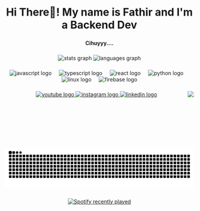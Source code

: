 <h1 align="center">Hi There👋! My name is Fathir and I'm a Backend Dev</h1>

###

<h4 align="center">Cihuyyy....</h4>

###

<div align="center">
  <img src="https://github-readme-stats.vercel.app/api?username=ftrhost&hide_title=false&hide_rank=false&show_icons=true&include_all_commits=true&count_private=true&disable_animations=false&theme=dracula&locale=en&hide_border=false" height="150" alt="stats graph"  />
  <img src="https://github-readme-stats.vercel.app/api/top-langs?username=ftrhost&locale=en&hide_title=false&layout=compact&card_width=320&langs_count=5&theme=dracula&hide_border=false" height="150" alt="languages graph"  />
</div>

###

<div align="center">
  <img src="https://cdn.jsdelivr.net/gh/devicons/devicon/icons/javascript/javascript-original.svg" height="30" alt="javascript logo"  />
  <img width="12" />
  <img src="https://cdn.jsdelivr.net/gh/devicons/devicon/icons/typescript/typescript-original.svg" height="30" alt="typescript logo"  />
  <img width="12" />
  <img src="https://cdn.jsdelivr.net/gh/devicons/devicon/icons/react/react-original.svg" height="30" alt="react logo"  />
  <img width="12" />
  <img src="https://cdn.jsdelivr.net/gh/devicons/devicon/icons/python/python-original.svg" height="30" alt="python logo"  />
  <img width="12" />
  <img src="https://cdn.jsdelivr.net/gh/devicons/devicon/icons/linux/linux-original.svg" height="30" alt="linux logo"  />
  <img width="12" />
  <img src="https://cdn.simpleicons.org/firebase/FFCA28" height="30" alt="firebase logo"  />
</div>

###

<img align="right" height="150" src="https://media.giphy.com/media/v1.Y2lkPTc5MGI3NjExeHQybjJ3bnhiNHE0cWhudW8wNm1hZjNqbTl3cG0yenhtMjVyZmk3biZlcD12MV9naWZzX3NlYXJjaCZjdD1n/BBNYBoYa5VwtO/giphy.gif"  />

###

<div align="center">
  <a href="https://www.youtube.com/@fathironmy1032" target="_blank">
    <img src="https://img.shields.io/static/v1?message=Youtube&logo=youtube&label=&color=FF0000&logoColor=white&labelColor=&style=for-the-badge" height="35" alt="youtube logo"  />
  </a>
  <a href="https://instagram.com/ftr.frq" target="_blank">
    <img src="https://img.shields.io/static/v1?message=Instagram&logo=instagram&label=&color=E4405F&logoColor=white&labelColor=&style=for-the-badge" height="35" alt="instagram logo"  />
  </a>
  <a href="www.linkedin.com/in/muhammad-fathir-al-faruq" target="_blank">
    <img src="https://img.shields.io/static/v1?message=LinkedIn&logo=linkedin&label=&color=0077B5&logoColor=white&labelColor=&style=for-the-badge" height="35" alt="linkedin logo"  />
  </a>
</div>

###

<br clear="both">

<img src="https://raw.githubusercontent.com/ftrhost/ftrhost/output/snake.svg" alt="Snake animation" />

###

<div align="center">
  <a href="https://open.spotify.com/user/fathironmy">
    <img src="https://spotify-recently-played-readme.vercel.app/api?user=fathironmy&count=5" alt="Spotify recently played"  />
  </a>
</div>

###
